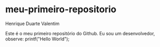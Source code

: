 # meu-primeiro-repositorio
Henrique Duarte Valentim

Este é o meu primeiro repositório do Github.
Eu sou um desenvolvedor, observe:
printf("Hello World");

